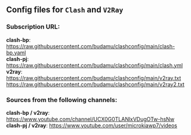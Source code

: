 ## Config files for `Clash` and `V2Ray`

### Subscription URL:

**clash-bp**: <https://raw.githubusercontent.com/budamu/clashconfig/main/clash-bp.yaml><br>
**clash-pj**: <https://raw.githubusercontent.com/budamu/clashconfig/main/clash.yml><br>
**v2ray**: <https://raw.githubusercontent.com/budamu/clashconfig/main/v2ray.txt> <br> <https://raw.githubusercontent.com/budamu/clashconfig/main/v2ray2.txt>

### Sources from the following channels:
**clash-bp / v2ray**: <https://www.youtube.com/channel/UCX0G0TLANlxVDugOTw-hsNw><br>
**clash-pj / v2ray**: <https://www.youtube.com/user/microkiawp7/videos>
